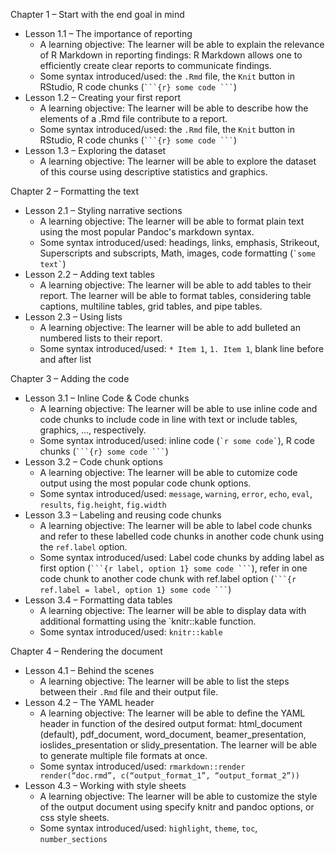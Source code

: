 Chapter 1 – Start with the end goal in mind
  * Lesson 1.1 – The importance of reporting
    * A learning objective: The learner will be able to explain the relevance of R Markdown in reporting findings: R Markdown allows one to efficiently create clear reports to communicate findings.
    * Some syntax introduced/used: the `.Rmd` file, the `Knit` button in RStudio, R code chunks (```` ```{r} some code ``` ````)
  * Lesson 1.2 – Creating your first report
    * A learning objective: The learner will be able to describe how the elements of a .Rmd file contribute to a report.
    * Some syntax introduced/used: the `.Rmd` file, the `Knit` button in RStudio, R code chunks (```` ```{r} some code ``` ````)
  * Lesson 1.3 – Exploring the dataset
    * A learning objective: The learner will be able to explore the dataset of this course using descriptive statistics and graphics.

Chapter 2 – Formatting the text
  * Lesson 2.1 – Styling narrative sections
    * A learning objective: The learner will be able to format plain text using the most popular Pandoc's markdown syntax.
    * Some syntax introduced/used: headings, links, emphasis, Strikeout, Superscripts and subscripts, Math, images, code formatting (`` `some text` ``)
  * Lesson 2.2 – Adding text tables
    * A learning objective: The learner will be able to add tables to their report. The learner will be able to format tables, considering table captions, multiline tables, grid tables, and pipe tables.
  * Lesson 2.3 – Using lists
    * A learning objective: The learner will be able to add bulleted an numbered lists to their report.
    * Some syntax introduced/used: `* Item 1`, `1. Item 1`, blank line before and after list

Chapter 3 – Adding the code
  * Lesson 3.1 – Inline Code & Code chunks
    * A learning objective: The learner will be able to use inline code and code chunks to include code in line with text or include tables, graphics, ..., respectively.
    * Some syntax introduced/used: inline code (`` `r some code` ``), R code chunks (```` ```{r} some code ``` ````)
  * Lesson 3.2 – Code chunk options
    * A learning objective: The learner will be able to cutomize code output using the most popular code chunk options.
    * Some syntax introduced/used: `message`, `warning`, `error`, `echo`, `eval`, `results`, `fig.height`, `fig.width`
  * Lesson 3.3 – Labeling and reusing code chunks
    * A learning objective: The learner will be able to label code chunks and refer to these labelled code chunks in another code chunk using the `ref.label` option.
    * Some syntax introduced/used: Label code chunks by adding label as first option (```` ```{r label, option 1} some code ``` ````), refer in one code chunk to another code chunk with ref.label option (```` ```{r ref.label = label, option 1} some code ``` ````)
  * Lesson 3.4 – Formatting data tables
    * A learning objective: The learner will be able to display data with additional formatting using the `knitr::kable function.
    * Some syntax introduced/used: `knitr::kable`

Chapter 4 – Rendering the document
  * Lesson 4.1 – Behind the scenes
    * A learning objective: The learner will be able to list the steps between their `.Rmd` file and their output file.
  * Lesson 4.2 – The YAML header
    * A learning objective: The learner will be able to define the YAML header in function of the desired output format: html_document (default), pdf_document, word_document, beamer_presentation, ioslides_presentation or slidy_presentation. The learner will be able to generate multiple file formats at once.
    * Some syntax introduced/used: `rmarkdown::render render(“doc.rmd”, c(“output_format_1”, “output_format_2”))`
  * Lesson 4.3 – Working with style sheets
    * A learning objective: The learner will be able to customize the style of the output document using specify knitr and pandoc options, or css style sheets.
    * Some syntax introduced/used: `highlight`, `theme`, `toc`, `number_sections`
